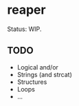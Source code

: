 # reaper

Status: WIP.

## TODO

- Logical and/or
- Strings (and strcat)
- Structures
- Loops
- ...

